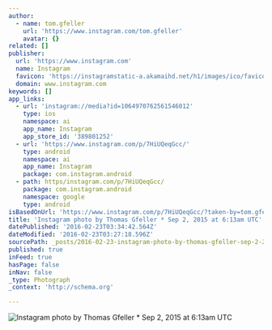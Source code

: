 ```yaml
---
author:
  - name: tom.gfeller
    url: 'https://www.instagram.com/tom.gfeller'
    avatar: {}
related: []
publisher:
  url: 'https://www.instagram.com'
  name: Instagram
  favicon: 'https://instagramstatic-a.akamaihd.net/h1/images/ico/favicon.ico/7cdab0872b15.ico'
  domain: www.instagram.com
keywords: []
app_links:
  - url: 'instagram://media?id=1064970762561546012'
    type: ios
    namespace: ai
    app_name: Instagram
    app_store_id: '389801252'
  - url: 'https://www.instagram.com/p/7HiUQeqGcc/'
    type: android
    namespace: ai
    app_name: Instagram
    package: com.instagram.android
  - path: https/instagram.com/p/7HiUQeqGcc/
    package: com.instagram.android
    namespace: google
    type: android
isBasedOnUrl: 'https://www.instagram.com/p/7HiUQeqGcc/?taken-by=tom.gfeller'
title: 'Instagram photo by Thomas Gfeller * Sep 2, 2015 at 6:13am UTC'
datePublished: '2016-02-23T03:34:42.564Z'
dateModified: '2016-02-23T03:27:18.596Z'
sourcePath: _posts/2016-02-23-instagram-photo-by-thomas-gfeller-sep-2-2015-at-613am-ut.md
published: true
inFeed: true
hasPage: false
inNav: false
_type: Photograph
_context: 'http://schema.org'

---
```

![Instagram photo by Thomas Gfeller &midast; Sep 2&comma; 2015 at 6&colon;13am UTC](https://scontent.cdninstagram.com/t51.2885-15/s640x640/sh0.08/e35/11875278_1679664108916597_1782523790_n.jpg?ig_cache_key=MTA2NDk3MDc2MjU2MTU0NjAxMg%3D%3D.2)